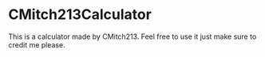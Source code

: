 # CMitch213Calculator
This is a calculator made by CMitch213. Feel free to use it just make sure to credit me please.
